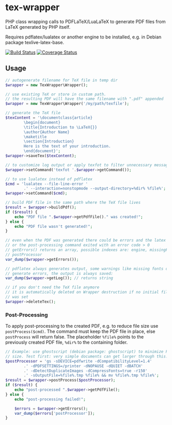 # tex-wrapper

PHP class wrapping calls to PDFLaTeX/LuaLaTeX to generate PDF files from LaTeX
generated by PHP itself.

Requires pdflatex/lualatex or another engine to be installed, e.g. in Debian
package texlive-latex-base.

[![Build Status](https://travis-ci.org/j-schumann/tex-wrapper.svg?branch=master)](https://travis-ci.org/j-schumann/tex-wrapper) [![Coverage Status](https://coveralls.io/repos/github/j-schumann/tex-wrapper/badge.svg?branch=master)](https://coveralls.io/github/j-schumann/tex-wrapper?branch=master)

## Usage

```php
// autogenerate filename for TeX file in temp dir
$wrapper = new TexWrapper\Wrapper();

// use existing TeX or store in custom path.
// the resulting PDF will have the same filename with ".pdf" appended
$wrapper = new TexWrapper\Wrapper('/my/path/texfile');

// generate the TeX file
$texContent = '\documentclass{article}
        \begin{document}
        \title{Introduction to \LaTeX{}}
        \author{Author Name}
        \maketitle
        \section{Introduction}
        Here is the text of your introduction.
        \end{document}';
$wrapper->saveTex($texContent);

// to customize log output or apply texfot to filter unnecessary messages
$wrapper->setCommand('texfot '.$wrapper->getCommand());

// to use lualatex instead of pdflatex
$cmd = 'lualatex --file-line-error '
        .' --interaction=nonstopmode --output-directory=%dir% %file%';
$wrapper->setCommand($cmd);

// build PDF file in the same path where the TeX file lives
$result = $wrapper->buildPdf();
if ($result) {
    echo "PDF file ".$wrapper->getPdfFile()." was created!";
} else {
    echo "PDF file wasn't generated!";
}

// even when the PDF was generated there could be errors and the latex engine
// or the post-processing command exited with an error code > 0
// getErrors() returns an array, possible indexes are: engine, missingFonts,
// postProcessor
var_dump($wrapper->getErrors());

// pdflatex always generates output, some warnings like missing fonts do not
// generate errors, the output is always saved:
var_dump($wrapper->getLog()); // returns string

// if you don't need the TeX file anymore
// it is automatically deleted on Wrapper destruction if no initial filename
// was set
$wrapper->deleteTex();
```

### Post-Processing
To apply post-processing to the created PDF, e.g. to reduce file size use
```postProcess($cmd)```.
The command must keep the PDF file in place, else ```postProcess``` will return false.
The placeholder ```%file%``` points to the previously created PDF file, ```%dir%``` to the
containing folder.

```php
// Example: use ghostscript (debian package: ghostscript) to minimize PDF file
// size. Test first: very simple documents can get larger through this!
$postProcessor = 'gs -sDEVICE=pdfwrite -dCompatibilityLevel=1.4'
        .' -dPDFSETTINGS=/printer -dNOPAUSE -dQUIET -dBATCH'
        .' -dDetectDuplicateImages -dCompressFonts=true -r150'
        .' -sOutputFile=%file%.tmp %file% && mv %file%.tmp %file%';
$result = $wrapper->postProcess($postProcessor);
if ($result) {
    echo "post-processed ".$wrapper->getPdfFile();
} else {
    echo "post-processing failed!";

    $errors = $wrapper->getErrors();
    var_dump($errors['postProcessor']);
}
```